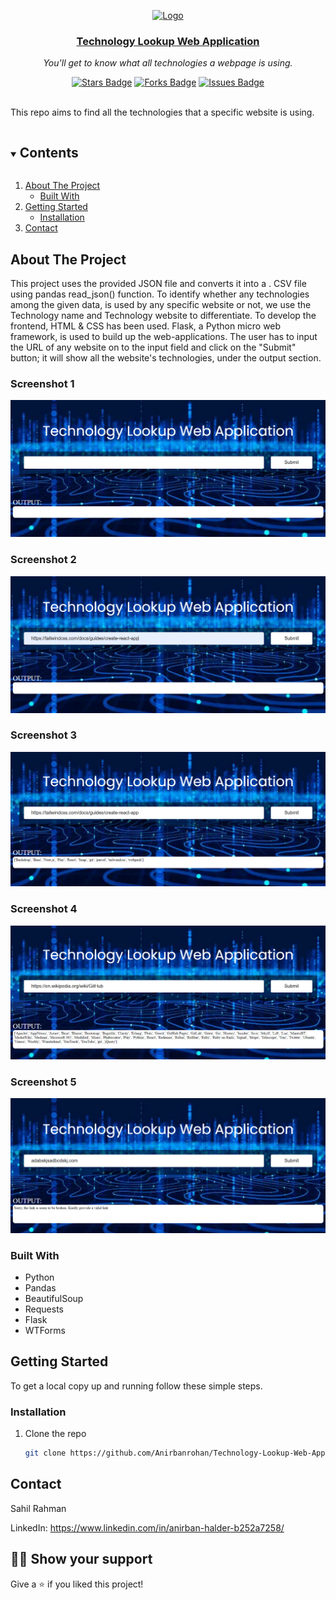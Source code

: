 <p align="center">
  <a href="https://github.com/Anirbanrohan/Technology-Lookup-Web-Application">
    <img src="static/techno.ico" alt="Logo" width="80" height="80">
    <h3 align="center">Technology Lookup Web Application</h3>
  </a>
</p>
<p align="center"><i>You'll get to know what all technologies a webpage is using.</i></p>
<div align="center">
  <a href="https://github.com/Anirbanrohan/Technology-Lookup-Web-Application/stargazers"><img src="https://img.shields.io/github/stars/Anirbanrohan/Technology-Lookup-Web-Application" alt="Stars Badge"/></a>
<a href="https://github.com/Anirbanrohan/Technology-Lookup-Web-Application/network/members"><img src="https://img.shields.io/github/forks/Anirbanrohan/Technology-Lookup-Web-Application" alt="Forks Badge"/></a>
<a href="https://github.com/Anirbanrohan/Technology-Lookup-Web-Application/issues"><img src="https://img.shields.io/github/issues/Anirbanrohan/Technology-Lookup-Web-Application" alt="Issues Badge"/></a>
</div>
<br>

This repo aims to find all the technologies that a specific website is using.


<details open="open">
  <summary><h2 style="display: inline-block">Contents</h2></summary>
  <ol>
    <li>
      <a href="#about-the-project">About The Project</a>
      <ul>
        <li><a href="#built-with">Built With</a></li>
      </ul>
    </li>
    <li>
      <a href="#getting-started">Getting Started</a>
      <ul>
        <li><a href="#installation">Installation</a></li>
      </ul>
    </li>
    <li><a href="#contact">Contact</a></li>
  </ol>
</details>


## About The Project

This project uses the provided JSON file and converts it into a . CSV file using pandas read_json() function. To identify whether any technologies among the given data, is used by any specific website or not, we use the Technology name and Technology website to differentiate. To develop the frontend, HTML & CSS has been used. Flask, a Python micro web framework, is used to build up the web-applications. The user has to input the URL of any website on to the input field and click on the "Submit" button; it will show all the website's technologies, under the output section.

### Screenshot 1
![](Screenshots/1.png)


### Screenshot 2
![](Screenshots/2.png)


### Screenshot 3
![](Screenshots/3.png)


### Screenshot 4
![](Screenshots/4.png)


### Screenshot 5
![](Screenshots/5.png)



### Built With

* Python
* Pandas
* BeautifulSoup
* Requests
* Flask
* WTForms



## Getting Started

To get a local copy up and running follow these simple steps.



### Installation

1. Clone the repo

   ```sh
   git clone https://github.com/Anirbanrohan/Technology-Lookup-Web-Application.git
   ```
   


## Contact

Sahil Rahman

LinkedIn: https://www.linkedin.com/in/anirban-halder-b252a7258/





## :man_astronaut: Show your support

Give a ⭐️ if you liked this project!

